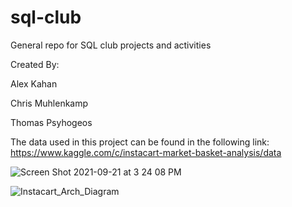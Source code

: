 # sql-club
General repo for SQL club projects and activities

Created By:

Alex Kahan

Chris Muhlenkamp

Thomas Psyhogeos

The data used in this project can be found in the following link: https://www.kaggle.com/c/instacart-market-basket-analysis/data

![Screen Shot 2021-09-21 at 3 24 08 PM](https://user-images.githubusercontent.com/23488766/134714658-78778fc5-7e13-4fe8-967f-af1d798334de.png)

![Instacart_Arch_Diagram](https://user-images.githubusercontent.com/23488766/134990739-f763575e-dc41-4878-aba2-a26974548545.png)
